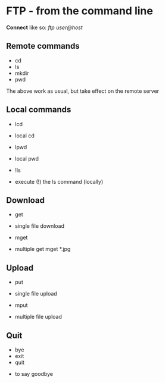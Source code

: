 # FTP - from the command line

**Connect** like so: _ftp user@host_

## Remote commands

 - cd
 - ls
 - mkdir
 - pwd

The above work as usual, but take effect on the remote server

## Local commands

 - lcd
  * local cd
 - lpwd
  * local pwd
 - !ls
  * execute (!) the ls command (locally)

## Download
    
 - get
  * single file download
 - mget
  * multiple get
        mget *.jpg

## Upload

 - put
  * single file upload
 - mput
  * multiple file upload

## Quit

 - bye
 - exit
 - quit
  * to say goodbye

